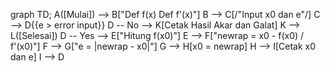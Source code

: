 graph TD;
    A([Mulai]) --> B["Def f(x) 
    Def f'(x)"]
    B --> C[/"Input x0 dan e"/]
    C --> D{{e > error input}}
    D -- No --> K[Cetak Hasil Akar dan Galat]
    K --> L([Selesai])
    D -- Yes --> E["Hitung f(x0)"]
    E --> F["newrap = x0 - f(x0) / f'(x0)"]
    F --> G["e = |newrap - x0|"]
    G --> H[x0 = newrap]
    H --> I[Cetak x0 dan e]
    I --> D
